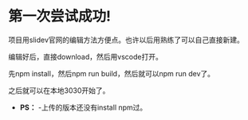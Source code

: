 # 第一次尝试成功!

项目用slidev官网的编辑方法方便点。也许以后用熟练了可以自己直接新建。

编辑好后，直接download，然后用vscode打开。

先npm install，然后npm run build，然后就可以npm run dev了。

之后就可以在本地3030开始了。

- **PS：** -上传的版本还没有install npm过。
